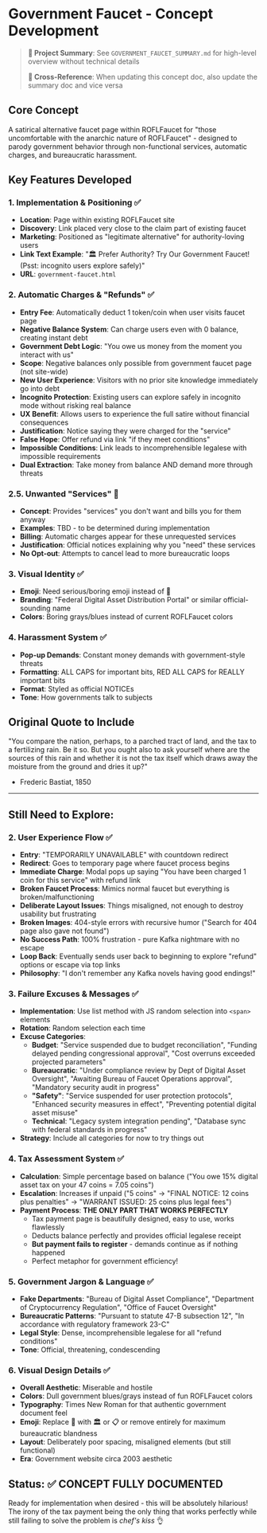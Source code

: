 # Government Faucet - Concept Development

> **📄 Project Summary**: See `GOVERNMENT_FAUCET_SUMMARY.md` for high-level overview without technical details
> 
> **🔄 Cross-Reference**: When updating this concept doc, also update the summary doc and vice versa

## Core Concept
A satirical alternative faucet page within ROFLFaucet for "those uncomfortable with the anarchic nature of ROFLFaucet" - designed to parody government behavior through non-functional services, automatic charges, and bureaucratic harassment.

## Key Features Developed

### 1. Implementation & Positioning ✅
- **Location**: Page within existing ROFLFaucet site
- **Discovery**: Link placed very close to the claim part of existing faucet
- **Marketing**: Positioned as "legitimate alternative" for authority-loving users
- **Link Text Example**: "🏛️ Prefer Authority? Try Our Government Faucet! (Psst: incognito users explore safely)"
- **URL**: `government-faucet.html`

### 2. Automatic Charges & "Refunds" ✅
- **Entry Fee**: Automatically deduct 1 token/coin when user visits faucet page
- **Negative Balance System**: Can charge users even with 0 balance, creating instant debt
- **Government Debt Logic**: "You owe us money from the moment you interact with us"
- **Scope**: Negative balances only possible from government faucet page (not site-wide)
- **New User Experience**: Visitors with no prior site knowledge immediately go into debt
- **Incognito Protection**: Existing users can explore safely in incognito mode without risking real balance
- **UX Benefit**: Allows users to experience the full satire without financial consequences
- **Justification**: Notice saying they were charged for the "service"
- **False Hope**: Offer refund via link "if they meet conditions"
- **Impossible Conditions**: Link leads to incomprehensible legalese with impossible requirements
- **Dual Extraction**: Take money from balance AND demand more through threats

### 2.5. Unwanted "Services" 🔄
- **Concept**: Provides "services" you don't want and bills you for them anyway
- **Examples**: TBD - to be determined during implementation
- **Billing**: Automatic charges appear for these unrequested services
- **Justification**: Official notices explaining why you "need" these services
- **No Opt-out**: Attempts to cancel lead to more bureaucratic loops

### 3. Visual Identity ✅
- **Emoji**: Need serious/boring emoji instead of 🤣
- **Branding**: "Federal Digital Asset Distribution Portal" or similar official-sounding name
- **Colors**: Boring grays/blues instead of current ROFLFaucet colors

### 4. Harassment System ✅
- **Pop-up Demands**: Constant money demands with government-style threats
- **Formatting**: ALL CAPS for important bits, RED ALL CAPS for REALLY important bits
- **Format**: Styled as official NOTICEs
- **Tone**: How governments talk to subjects

## Original Quote to Include
"You compare the nation, perhaps, to a parched tract of land, and the tax to a fertilizing rain. Be it so. But you ought also to ask yourself where are the sources of this rain and whether it is not the tax itself which draws away the moisture from the ground and dries it up?"
- Frederic Bastiat, 1850

---

## Still Need to Explore:

### 2. User Experience Flow ✅
- **Entry**: "TEMPORARILY UNAVAILABLE" with countdown redirect
- **Redirect**: Goes to temporary page where faucet process begins
- **Immediate Charge**: Modal pops up saying "You have been charged 1 coin for this service" with refund link
- **Broken Faucet Process**: Mimics normal faucet but everything is broken/malfunctioning
- **Deliberate Layout Issues**: Things misaligned, not enough to destroy usability but frustrating
- **Broken Images**: 404-style errors with recursive humor ("Search for 404 page also gave not found")
- **No Success Path**: 100% frustration - pure Kafka nightmare with no escape
- **Loop Back**: Eventually sends user back to beginning to explore "refund" options or escape via top links
- **Philosophy**: "I don't remember any Kafka novels having good endings!"

### 3. Failure Excuses & Messages ✅
- **Implementation**: Use list method with JS random selection into `<span>` elements
- **Rotation**: Random selection each time
- **Excuse Categories**:
  - **Budget**: "Service suspended due to budget reconciliation", "Funding delayed pending congressional approval", "Cost overruns exceeded projected parameters"
  - **Bureaucratic**: "Under compliance review by Dept of Digital Asset Oversight", "Awaiting Bureau of Faucet Operations approval", "Mandatory security audit in progress"
  - **"Safety"**: "Service suspended for user protection protocols", "Enhanced security measures in effect", "Preventing potential digital asset misuse"
  - **Technical**: "Legacy system integration pending", "Database sync with federal standards in progress"
- **Strategy**: Include all categories for now to try things out

### 4. Tax Assessment System ✅
- **Calculation**: Simple percentage based on balance ("You owe 15% digital asset tax on your 47 coins = 7.05 coins")
- **Escalation**: Increases if unpaid ("5 coins" → "FINAL NOTICE: 12 coins plus penalties" → "WARRANT ISSUED: 25 coins plus legal fees")
- **Payment Process**: **THE ONLY PART THAT WORKS PERFECTLY**
  - Tax payment page is beautifully designed, easy to use, works flawlessly
  - Deducts balance perfectly and provides official legalese receipt
  - **But payment fails to register** - demands continue as if nothing happened
  - Perfect metaphor for government efficiency!

### 5. Government Jargon & Language ✅
- **Fake Departments**: "Bureau of Digital Asset Compliance", "Department of Cryptocurrency Regulation", "Office of Faucet Oversight"
- **Bureaucratic Patterns**: "Pursuant to statute 47-B subsection 12", "In accordance with regulatory framework 23-C"
- **Legal Style**: Dense, incomprehensible legalese for all "refund conditions"
- **Tone**: Official, threatening, condescending

### 6. Visual Design Details ✅
- **Overall Aesthetic**: Miserable and hostile
- **Colors**: Dull government blues/grays instead of fun ROFLFaucet colors
- **Typography**: Times New Roman for that authentic government document feel
- **Emoji**: Replace 🤣 with 🏛️ or 📋 or remove entirely for maximum bureaucratic blandness
- **Layout**: Deliberately poor spacing, misaligned elements (but still functional)
- **Era**: Government website circa 2003 aesthetic

## Status: ✅ CONCEPT FULLY DOCUMENTED
Ready for implementation when desired - this will be absolutely hilarious! The irony of the tax payment being the only thing that works perfectly while still failing to solve the problem is *chef's kiss* 👌
